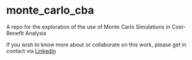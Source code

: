 # monte_carlo_cba
A repo for the exploration of the use of Monte Carlo Simulations in Cost-Benefit Analysis

If you wish to know more about or collaborate on this work, please get in contact via [Linkedin](https://www.linkedin.com/in/zac-payne-thompson/)
